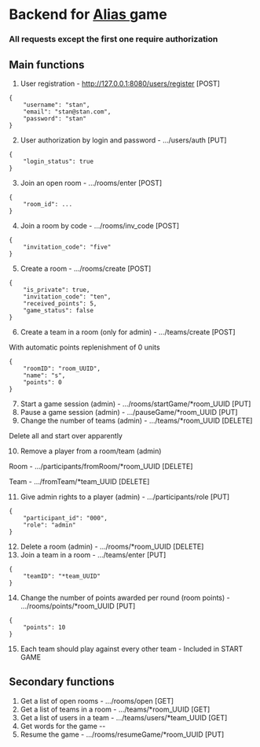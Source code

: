 <h1 align="left">Backend for <a href="https://en.wikipedia.org/wiki/Alias_(board_game)" target="_blank">Alias </a>game</h1>
<h3 align="left">All requests except the first one require authorization</h3>
<h2 align="left">Main functions</h2>

1. User registration - http://127.0.0.1:8080/users/register [POST]
```
{
    "username": "stan",
    "email": "stan@stan.com",
    "password": "stan"
}
```

2. User authorization by login and password - .../users/auth [PUT]
```
{
    "login_status": true
}
```

3. Join an open room - .../rooms/enter [POST]
```
{
    "room_id": ...
}
```
4. Join a room by code - .../rooms/inv_code [POST]
```
{
    "invitation_code": "five"
}
```
5. Create a room - .../rooms/create [POST]
```
{
    "is_private": true,
    "invitation_code": "ten",
    "received_points": 5,
    "game_status": false
}
```
6. Create a team in a room (only for admin) - .../teams/create [POST]

With automatic points replenishment of 0 units
```
{
    "roomID": "room_UUID",
    "name": "s",
    "points": 0
}
```
7. Start a game session (admin) - .../rooms/startGame/*room_UUID [PUT]
8. Pause a game session (admin) - .../pauseGame/*room_UUID [PUT]
9. Change the number of teams (admin) - .../teams/*room_UUID [DELETE]

Delete all and start over apparently

10. Remove a player from a room/team (admin)

Room - .../participants/fromRoom/*room_UUID [DELETE]

Team - .../fromTeam/*team_UUID [DELETE]

11. Give admin rights to a player (admin) - .../participants/role [PUT]
```
{
    "participant_id": "000",
    "role": "admin"
}
```
12. Delete a room (admin) - .../rooms/*room_UUID [DELETE]
13. Join a team in a room - .../teams/enter [PUT]
```
{
    "teamID": "*team_UUID"
}
```
14. Change the number of points awarded per round (room points) - .../rooms/points/*room_UUID [PUT]
```
{
    "points": 10
}
```
15. Each team should play against every other team - Included in START GAME

<h2 align="left">Secondary functions</h2>

1. Get a list of open rooms - .../rooms/open [GET]
2. Get a list of teams in a room - .../teams/*room_UUID [GET]
3. Get a list of users in a team - .../teams/users/*team_UUID [GET]
4. Get words for the game --
5. Resume the game - .../rooms/resumeGame/*room_UUID [PUT]
